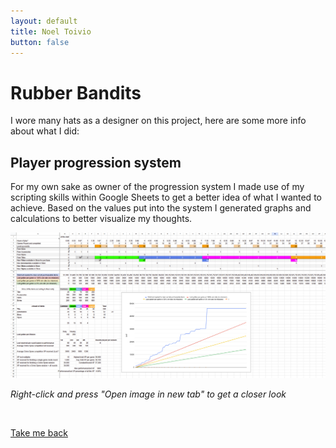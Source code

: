 ```yaml
---
layout: default
title: Noel Toivio
button: false
---
```


# Rubber Bandits

I wore many hats as a designer on this project, here are some more info about what I did:

## Player progression system

For my own sake as owner of the progression system I made use of my scripting skills within Google Sheets to get a better idea of what I wanted to achieve. Based on the values put into the system I generated graphs and calculations to better visualize my thoughts.

![Rubber Bandits reward progression sheet](RB_Sheet.png)

<i>Right-click and press "Open image in new tab" to get a closer look</i>

<br>

<a href="/" class="btn">Take me back</a>

<br>